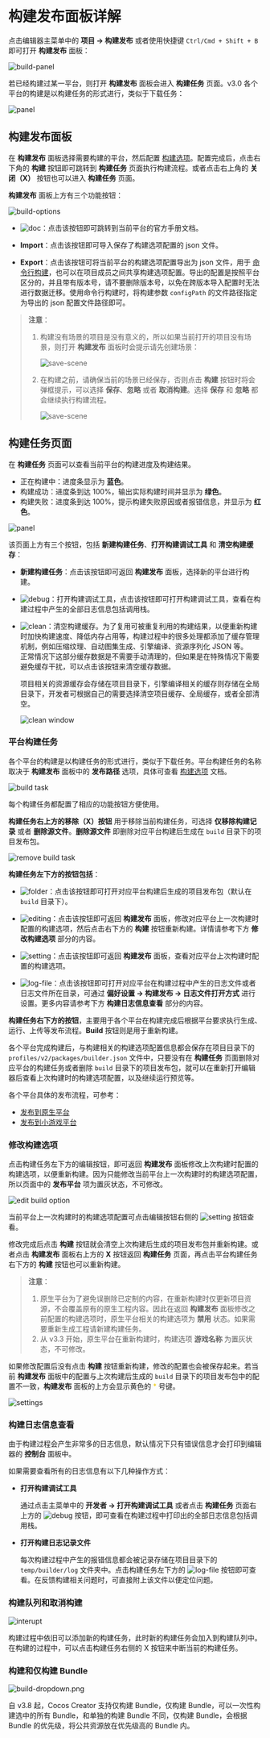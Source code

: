 # 构建发布面板详解

点击编辑器主菜单中的 **项目 -> 构建发布** 或者使用快捷键 `Ctrl/Cmd + Shift + B` 即可打开 **构建发布** 面板：

![build-panel](./build-panel/build-panel.png)

若已经构建过某一平台，则打开 **构建发布** 面板会进入 **构建任务** 页面。v3.0 各个平台的构建是以构建任务的形式进行，类似于下载任务：

![panel](./build-panel/panel.png)

## 构建发布面板

在 **构建发布** 面板选择需要构建的平台，然后配置 [构建选项](build-options.md)。配置完成后，点击右下角的 **构建** 按钮即可跳转到 **构建任务** 页面执行构建流程。或者点击右上角的 **关闭（X）** 按钮也可以进入 **构建任务** 页面。

**构建发布** 面板上方有三个功能按钮：

![build-options](./build-panel/build-options.png)

- ![doc](./build-panel/doc.png)：点击该按钮即可跳转到当前平台的官方手册文档。

- **Import**：点击该按钮即可导入保存了构建选项配置的 json 文件。

- **Export**：点击该按钮可将当前平台的构建选项配置导出为 json 文件，用于 [命令行构建](publish-in-command-line.md)，也可以在项目成员之间共享构建选项配置。导出的配置是按照平台区分的，并且带有版本号，请不要删除版本号，以免在跨版本导入配置时无法进行数据迁移。使用命令行构建时，将构建参数 `configPath` 的文件路径指定为导出的 json 配置文件路径即可。

> **注意**：
>
> 1. 构建没有场景的项目是没有意义的，所以如果当前打开的项目没有场景，则打开 **构建发布** 面板时会提示请先创建场景：
>
>     ![save-scene](./build-panel/create-scene-first.png)
>
> 2. 在构建之前，请确保当前的场景已经保存，否则点击 **构建** 按钮时将会弹框提示，可以选择 **保存**、**忽略** 或者 **取消构建**。选择 **保存** 和 **忽略** 都会继续执行构建流程。
>
>     ![save-scene](./build-panel/save-scene.png)

## 构建任务页面

在 **构建任务** 页面可以查看当前平台的构建进度及构建结果。

- 正在构建中：进度条显示为 **蓝色**。
- 构建成功：进度条到达 100%，输出实际构建时间并显示为 **绿色**。
- 构建失败：进度条到达 100%，提示构建失败原因或者报错信息，并显示为 **红色**。

![panel](./build-panel/build-page.png)

该页面上方有三个按钮，包括 **新建构建任务**、**打开构建调试工具** 和 **清空构建缓存**：

- **新建构建任务**：点击该按钮即可返回 **构建发布** 面板，选择新的平台进行构建。

- ![debug](./build-panel/debug.png)：打开构建调试工具，点击该按钮即可打开构建调试工具，查看在构建过程中产生的全部日志信息包括调用栈。

- ![clean](./build-panel/clean.png)：清空构建缓存。为了复用可被重复利用的构建结果，以便重新构建时加快构建速度、降低内存占用等，构建过程中的很多处理都添加了缓存管理机制，例如压缩纹理、自动图集生成、引擎编译、资源序列化 JSON 等。<br>正常情况下这部分缓存数据是不需要手动清理的，但如果是在特殊情况下需要避免缓存干扰，可以点击该按钮来清空缓存数据。

  项目相关的资源缓存会存储在项目目录下，引擎编译相关的缓存则存储在全局目录下，开发者可根据自己的需要选择清空项目缓存、全局缓存，或者全部清空。

  ![clean window](./build-panel/clean-window.png)

### 平台构建任务

各个平台的构建是以构建任务的形式进行，类似于下载任务。平台构建任务的名称取决于 **构建发布** 面板中的 **发布路径** 选项，具体可查看 [构建选项](build-options.md) 文档。

![build task](./build-panel/build-task.png)

每个构建任务都配置了相应的功能按钮方便使用。

**构建任务右上方的移除（X）按钮** 用于移除当前构建任务，可选择 **仅移除构建记录** 或者 **删除源文件**。**删除源文件** 即删除对应平台构建后生成在 `build` 目录下的项目发布包。

![remove build task](./build-panel/remove-build-task.png)

**构建任务左下方的按钮包括**：

- ![folder](./build-panel/folder.png)：点击该按钮即可打开对应平台构建后生成的项目发布包（默认在 `build` 目录下）。

- ![editing](./build-panel/editing.png)：点击该按钮即可返回 **构建发布** 面板，修改对应平台上一次构建时配置的构建选项，然后点击右下方的 **构建** 按钮重新构建。详情请参考下方 **修改构建选项** 部分的内容。

- ![setting](./build-panel/view_build_parameter.png)：点击该按钮即可返回 **构建发布** 面板，查看对应平台上次构建时配置的构建选项。

- ![log-file](./build-panel/log-file.png)：点击该按钮即可打开对应平台在构建过程中产生的日志文件或者日志文件所在目录，可通过 **偏好设置 -> 构建发布 -> 日志文件打开方式** 进行设置。更多内容请参考下方 **构建日志信息查看** 部分的内容。

**构建任务右下方的按钮**，主要用于各个平台在构建完成后根据平台要求执行生成、运行、上传等发布流程。**Build** 按钮则是用于重新构建。

各个平台完成构建后，与构建相关的构建选项配置信息都会保存在项目目录下的 `profiles/v2/packages/builder.json` 文件中，只要没有在 **构建任务** 页面删除对应平台的构建任务或者删除 `build` 目录下的项目发布包，就可以在重新打开编辑器后查看上次构建时的构建选项配置，以及继续运行预览等。

各个平台具体的发布流程，可参考：

- [发布到原生平台](native-options.md)
- [发布到小游戏平台](publish-mini-game.md)

### 修改构建选项

点击构建任务左下方的编辑按钮，即可返回 **构建发布** 面板修改上次构建时配置的构建选项，以便重新构建。因为只能修改当前平台上一次构建时的构建选项配置，所以页面中的 **发布平台** 项为置灰状态，不可修改。

![edit build option](./build-panel/edit-build-option.png)

当前平台上一次构建时的构建选项配置可点击编辑按钮右侧的 ![setting](./build-panel/view_build_parameter.png) 按钮查看。

修改完成后点击 **构建** 按钮就会清空上次构建后生成的项目发布包并重新构建。或者点击 **构建发布** 面板右上方的 **X** 按钮返回 **构建任务** 页面，再点击平台构建任务右下方的 **构建** 按钮也可以重新构建。

> **注意**：
>
> 1. 原生平台为了避免误删除已定制的内容，在重新构建时仅更新项目资源，不会覆盖原有的原生工程内容。因此在返回 **构建发布** 面板修改之前配置的构建选项时，原生平台相关的构建选项为 **禁用** 状态。如果需要重新生成工程请新建构建任务。
> 2. 从 v3.3 开始，原生平台在重新构建时，构建选项 **游戏名称** 为置灰状态，不可修改。

如果修改配置后没有点击 **构建** 按钮重新构建，修改的配置也会被保存起来。若当前 **构建发布** 面板中的配置与上次构建后生成的 `build` 目录下的项目发布包中的配置不一致，**构建发布** 面板的上方会显示黄色的 <font color=#F0C800>*</font> 号键。

![settings](build-panel/settings.png)

### 构建日志信息查看

由于构建过程会产生非常多的日志信息，默认情况下只有错误信息才会打印到编辑器的 **控制台** 面板中。

如果需要查看所有的日志信息有以下几种操作方式：

- **打开构建调试工具**

    通过点击主菜单中的 **开发者 -> 打开构建调试工具** 或者点击 **构建任务** 页面右上方的 ![debug](./build-panel/debug.png) 按钮，即可查看在构建过程中打印出的全部日志信息包括调用栈。

- **打开构建日志记录文件**

    每次构建过程中产生的报错信息都会被记录存储在项目目录下的 `temp/builder/log` 文件夹中。点击构建任务左下方的 ![log-file](./build-panel/log-file.png) 按钮即可查看。在反馈构建相关问题时，可直接附上该文件以便定位问题。

### 构建队列和取消构建

![interupt](build-panel/interrupt.gif)

构建过程中依旧可以添加新的构建任务，此时新的构建任务会加入到构建队列中。
在构建的过程中，可以点击构建任务右侧的 X 按钮来中断当前的构建任务。

### 构建和仅构建 Bundle

![build-dropdown.png](./build-panel/build-dropdown.png)

自 v3.8 起，Cocos Creator 支持仅构建 Bundle，仅构建 Bundle，可以一次性构建选中的所有 Bundle，和单独的构建 Bundle 不同，仅构建 Bundle，会根据 Bundle 的优先级，将公共资源放在优先级高的 Bundle 内。
